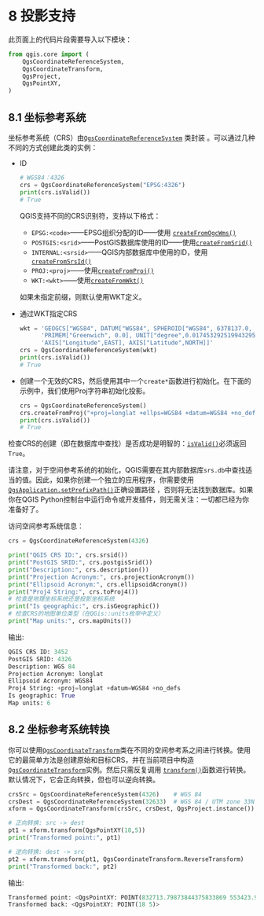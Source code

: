 # 8 投影支持

此页面上的代码片段需要导入以下模块：

```python
from qgis.core import (
    QgsCoordinateReferenceSystem,
    QgsCoordinateTransform,
    QgsProject,
    QgsPointXY,
)
```

## 8.1 坐标参考系统

坐标参考系统（CRS）由[`QgsCoordinateReferenceSystem`](https://qgis.org/pyqgis/master/core/QgsCoordinateReferenceSystem.html#qgis.core.QgsCoordinateReferenceSystem) 类封装 。可以通过几种不同的方式创建此类的实例：

- ID

  ```python
  # WGS84：4326
  crs = QgsCoordinateReferenceSystem("EPSG:4326")
  print(crs.isValid())
  # True
  ```

  QGIS支持不同的CRS识别符，支持以下格式：

  - `EPSG:<code>`——EPSG组织分配的ID——使用 [`createFromOgcWms()`](https://qgis.org/pyqgis/master/core/QgsCoordinateReferenceSystem.html#qgis.core.QgsCoordinateReferenceSystem.createFromOgcWmsCrs)
  - `POSTGIS:<srid>`——PostGIS数据库使用的ID——使用[`createFromSrid()`](https://qgis.org/pyqgis/master/core/QgsCoordinateReferenceSystem.html#qgis.core.QgsCoordinateReferenceSystem.createFromSrid)
  - `INTERNAL:<srsid>`——QGIS内部数据库中使用的ID，使用[`createFromSrsId()`](https://qgis.org/pyqgis/master/core/QgsCoordinateReferenceSystem.html#qgis.core.QgsCoordinateReferenceSystem.createFromSrsId)
  - `PROJ:<proj>`——使用[`createFromProj()`](https://qgis.org/pyqgis/master/core/QgsCoordinateReferenceSystem.html#qgis.core.QgsCoordinateReferenceSystem.createFromProj)
  - `WKT:<wkt>`——使用[`createFromWkt()`](https://qgis.org/pyqgis/master/core/QgsCoordinateReferenceSystem.html#qgis.core.QgsCoordinateReferenceSystem.createFromWkt)

  如果未指定前缀，则默认使用WKT定义。

- 通过WKT指定CRS

  ```python
  wkt = 'GEOGCS["WGS84", DATUM["WGS84", SPHEROID["WGS84", 6378137.0, 298.257223563]],' \
        'PRIMEM["Greenwich", 0.0], UNIT["degree",0.017453292519943295],' \
        'AXIS["Longitude",EAST], AXIS["Latitude",NORTH]]'
  crs = QgsCoordinateReferenceSystem(wkt)
  print(crs.isValid())
  # True
  ```

- 创建一个无效的CRS，然后使用其中一个`create*`函数进行初始化。在下面的示例中，我们使用Proj字符串初始化投影。

  ```python
  crs = QgsCoordinateReferenceSystem()
  crs.createFromProj("+proj=longlat +ellps=WGS84 +datum=WGS84 +no_defs")
  print(crs.isValid())
  # True
  ```

检查CRS的创建（即在数据库中查找）是否成功是明智的：[`isValid()`](https://qgis.org/pyqgis/master/core/QgsCoordinateReferenceSystem.html#qgis.core.QgsCoordinateReferenceSystem.isValid)必须返回`True`。

请注意，对于空间参考系统的初始化，QGIS需要在其内部数据库`srs.db`中查找适当的值。因此，如果你创建一个独立的应用程序，你需要使用[`QgsApplication.setPrefixPath()`](https://qgis.org/pyqgis/master/core/QgsApplication.html#qgis.core.QgsApplication.setPrefixPath)正确设置路径 ，否则将无法找到数据库。如果你在QGIS Python控制台中运行命令或开发插件，则无需关注：一切都已经为你准备好了。

访问空间参考系统信息：

```python
crs = QgsCoordinateReferenceSystem(4326)

print("QGIS CRS ID:", crs.srsid())
print("PostGIS SRID:", crs.postgisSrid())
print("Description:", crs.description())
print("Projection Acronym:", crs.projectionAcronym())
print("Ellipsoid Acronym:", crs.ellipsoidAcronym())
print("Proj4 String:", crs.toProj4())
# 检查是地理坐标系统还是投影坐标系统
print("Is geographic:", crs.isGeographic())
# 检查CRS的地图单位类型（在QGis::units枚举中定义）
print("Map units:", crs.mapUnits())
```

输出:

```python
QGIS CRS ID: 3452
PostGIS SRID: 4326
Description: WGS 84
Projection Acronym: longlat
Ellipsoid Acronym: WGS84
Proj4 String: +proj=longlat +datum=WGS84 +no_defs
Is geographic: True
Map units: 6
```

## 8.2 坐标参考系统转换

你可以使用[`QgsCoordinateTransform`](https://qgis.org/pyqgis/master/core/QgsCoordinateTransform.html#qgis.core.QgsCoordinateTransform)类在不同的空间参考系之间进行转换。使用它的最简单方法是创建原始和目标CRS，并在当前项目中构造[`QgsCoordinateTransform`](https://qgis.org/pyqgis/master/core/QgsCoordinateTransform.html#qgis.core.QgsCoordinateTransform)实例。然后只需反复调用 [`transform()`](https://qgis.org/pyqgis/master/core/QgsCoordinateTransform.html#qgis.core.QgsCoordinateTransform.transform)函数进行转换。默认情况下，它会正向转换，但也可以逆向转换。

```python
crsSrc = QgsCoordinateReferenceSystem(4326)    # WGS 84
crsDest = QgsCoordinateReferenceSystem(32633)  # WGS 84 / UTM zone 33N
xform = QgsCoordinateTransform(crsSrc, crsDest, QgsProject.instance())

# 正向转换: src -> dest
pt1 = xform.transform(QgsPointXY(18,5))
print("Transformed point:", pt1)

# 逆向转换: dest -> src
pt2 = xform.transform(pt1, QgsCoordinateTransform.ReverseTransform)
print("Transformed back:", pt2)
```

输出:

```python
Transformed point: <QgsPointXY: POINT(832713.79873844375833869 553423.98688333143945783)>
Transformed back: <QgsPointXY: POINT(18 5)>
```
